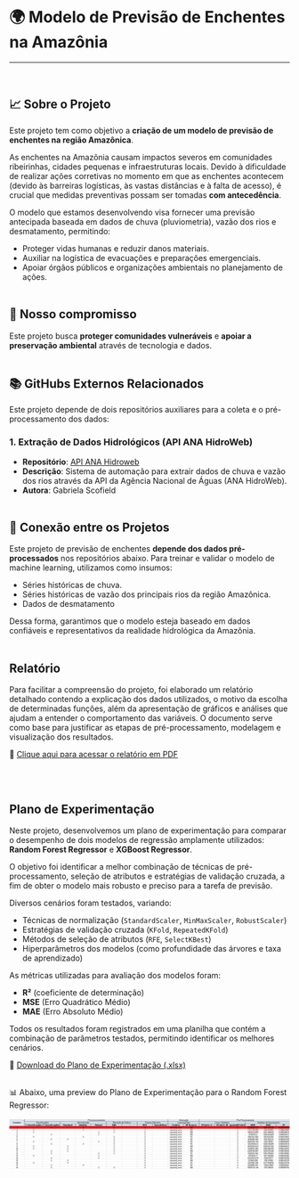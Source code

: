 # 🌍 Modelo de Previsão de Enchentes na Amazônia
---
<br>

## 📈 Sobre o Projeto

Este projeto tem como objetivo a **criação de um modelo de previsão de enchentes na região Amazônica**.

As enchentes na Amazônia causam impactos severos em comunidades ribeirinhas, cidades pequenas e infraestruturas locais. Devido à dificuldade de realizar ações corretivas no momento em que as enchentes acontecem (devido às barreiras logísticas, às vastas distâncias e à falta de acesso), é crucial que medidas preventivas possam ser tomadas **com antecedência**.

O modelo que estamos desenvolvendo visa fornecer uma previsão antecipada baseada em dados de chuva (pluviometria), vazão dos rios e desmatamento, permitindo:

- Proteger vidas humanas e reduzir danos materiais.
- Auxiliar na logística de evacuações e preparações emergenciais.
- Apoiar órgãos públicos e organizações ambientais no planejamento de ações.
<br><br>
## 💚 Nosso compromisso

Este projeto busca **proteger comunidades vulneráveis** e **apoiar a preservação ambiental** através de tecnologia e dados.
<br><br>

## 📚 GitHubs Externos Relacionados

Este projeto depende de dois repositórios auxiliares para a coleta e o pré-processamento dos dados:

### 1. Extração de Dados Hidrológicos (API ANA HidroWeb)
- **Repositório**: [API ANA Hidroweb](https://github.com/GabiScof/modelo-previsao-enchentes)
- **Descrição**: Sistema de automação para extrair dados de chuva e vazão dos rios através da API da Agência Nacional de Águas (ANA HidroWeb).
- **Autora**: Gabriela Scofield
<br><br>
## 🔄 Conexão entre os Projetos

Este projeto de previsão de enchentes **depende dos dados pré-processados** nos repositórios abaixo. Para treinar e validar o modelo de machine learning, utilizamos como insumos:

- Séries históricas de chuva.
- Séries históricas de vazão dos principais rios da região Amazônica.
- Dados de desmatamento

Dessa forma, garantimos que o modelo esteja baseado em dados confiáveis e representativos da realidade hidrológica da Amazônia.
<br><br>

## Relatório 
 
 Para facilitar a compreensão do projeto, foi elaborado um relatório detalhado contendo a explicação dos dados utilizados, o motivo da escolha de determinadas funções, além da apresentação de gráficos e análises que ajudam a entender o comportamento das variáveis. O documento serve como base para justificar as etapas de pré-processamento, modelagem e visualização dos resultados.
 
 📄 [Clique aqui para acessar o relatório em PDF](docs/Relatorio-Projeto-Ciencia-de-Dados.pdf)

<br><br>
## Plano de Experimentação

Neste projeto, desenvolvemos um plano de experimentação para comparar o desempenho de dois modelos de regressão amplamente utilizados: **Random Forest Regressor** e **XGBoost Regressor**. 

O objetivo foi identificar a melhor combinação de técnicas de pré-processamento, seleção de atributos e estratégias de validação cruzada, a fim de obter o modelo mais robusto e preciso para a tarefa de previsão.

Diversos cenários foram testados, variando:

- Técnicas de normalização (`StandardScaler`, `MinMaxScaler`, `RobustScaler`)
- Estratégias de validação cruzada (`KFold`, `RepeatedKFold`)
- Métodos de seleção de atributos (`RFE`, `SelectKBest`)
- Hiperparâmetros dos modelos (como profundidade das árvores e taxa de aprendizado)

As métricas utilizadas para avaliação dos modelos foram:

- **R²** (coeficiente de determinação)
- **MSE** (Erro Quadrático Médio)
- **MAE** (Erro Absoluto Médio)

Todos os resultados foram registrados em uma planilha que contém a combinação de parâmetros testados, permitindo identificar os melhores cenários.

📄 [Download do Plano de Experimentação (.xlsx)](./docs/Plano-de-Experimentação.xlsx)
<br><br>

📊 Abaixo, uma preview do Plano de Experimentação para o Random Forest Regressor:
<br><br>
![Plano de Experimentação](docs/Preview-Plano-Experimentação.png)
